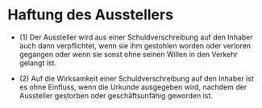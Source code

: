 # Haftung des Ausstellers

- (1) Der Aussteller wird aus einer Schuldverschreibung auf den Inhaber auch dann verpflichtet, wenn sie ihm gestohlen worden oder verloren gegangen oder wenn sie sonst ohne seinen Willen in den Verkehr gelangt ist.

- (2) Auf die Wirksamkeit einer Schuldverschreibung auf den Inhaber ist es ohne Einfluss, wenn die Urkunde ausgegeben wird, nachdem der Aussteller gestorben oder geschäftsunfähig geworden ist.

